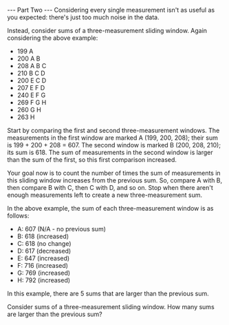 --- Part Two ---
Considering every single measurement isn't as useful as you expected: there's just too much noise in the data.

Instead, consider sums of a three-measurement sliding window. Again considering the above example:

* 199  A      
* 200  A B    
* 208  A B C  
* 210    B C D
* 200  E   C D
* 207  E F   D
* 240  E F G  
* 269    F G H
* 260      G H
* 263        H

Start by comparing the first and second three-measurement windows.
The measurements in the first window are marked A (199, 200, 208);
their sum is 199 + 200 + 208 = 607.
The second window is marked B (200, 208, 210);
its sum is 618.
The sum of measurements in the second window is larger than the sum of the first,
so this first comparison increased.

Your goal now is to count the number of times the sum 
of measurements in this sliding window increases from the previous sum. So,
compare A with B, then compare B with C, then C with D, and so on.
Stop when there aren't enough measurements left to create 
a new three-measurement sum.

In the above example, the sum of each three-measurement window is as follows:

* A: 607 (N/A - no previous sum)
* B: 618 (increased)
* C: 618 (no change)
* D: 617 (decreased)
* E: 647 (increased)
* F: 716 (increased)
* G: 769 (increased)
* H: 792 (increased)

In this example, there are 5 sums that are larger than the previous sum.

Consider sums of a three-measurement sliding window.
How many sums are larger than the previous sum?